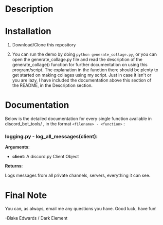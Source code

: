 # Description 

# Installation

1. Download/Clone this repository

2. You can run the demo by doing `python generate_collage.py`, or you can open the generate_collage.py file and read the description of the generate_collage() function for further documentation on using this program/script. The explanation in the function there should be plenty to get started on making collages using my script. Just in case it isn't or you are lazy, I have included the documentation above this section of the README, in the Description section.

# Documentation

Below is the detailed documentation for every single function available in discord_bot_tools/ ,
  in the format `<filename> - <function>` :

### logging.py - log_all_messages(client):

**Arguments:**

* **client**: A discord.py Client Object

**Returns:**

Logs messages from all private channels, servers, everything it can see.


# Final Note

You can, as always, email me any questions you have. Good luck, have fun!

-Blake Edwards / Dark Element

